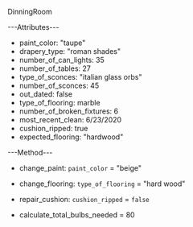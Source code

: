 DinningRoom

---Attributes---

+ paint_color: "taupe"
+ drapery_type: "roman shades"
+ number_of_can_lights: 35
+ number_of_tables: 27
+ type_of_sconces: "italian glass orbs"
+ number_of_sconces: 45
+ out_dated: false
+ type_of_flooring: marble
+ number_of_broken_fixtures: 6
+ most_recent_clean: 6/23/2020
+ cushion_ripped: true
+ expected_flooring: "hardwood"

---Method---

- change_paint:  `paint_color` = "beige"

- change_flooring: `type_of_flooring` = "hard wood"

- repair_cushion: `cushion_ripped` = `false`

- calculate_total_bulbs_needed = 80
